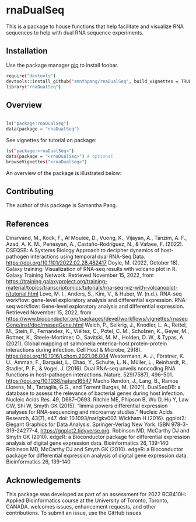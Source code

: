 # rnaDualSeq

This is a package to house functions that help facilitate and visualize RNA sequences to help with dual RNA sequence experiments.

## Installation

Use the package manager [pip](https://pip.pypa.io/en/stable/) to install foobar.

```bash
require("devtools")
devtools::install_github("smnthpang/rnaDualSeq", build_vignettes = TRUE)
library("rnaDualSeq")
```

## Overview

```python

ls("package:rnaDualSeq")
data(package = "rnaDualSeq")
```

See vignettes for tutorial on package:
```bash
ls("package:<rnaDualSeq>")
data(package = "<rnaDualSeq>") # optional
browseVignettes("<rnaDualSeq>")
```
An overview of the package is illustrated below:

## Contributing
The author of this package is Samantha Pang.

## References 

Dinarvand, M., Kock, F., Al Mouiee, D., Vuong, K., Vijayan, A., Tanzim, A. F., Azad, A. K. M., Penesyan, A., Castaño-Rodríguez, N., &amp; Vafaee, F. (2022). DSEQSB: A Systems Biology Approach to decipher dynamics of host-pathogen interactions using temporal dual RNA-Seq Data. https://doi.org/10.1101/2022.02.28.482417 
Doyle, M. (2022, October 18). Galaxy training: Visualization of RNA-seq results with volcano plot in R. Galaxy Training Network. Retrieved November 15, 2022, from https://training.galaxyproject.org/training-material/topics/transcriptomics/tutorials/rna-seq-viz-with-volcanoplot-r/tutorial.html 
Love, M. I., Anders, S., Kim, V., &amp; Huber, W. (n.d.). RNA-seq workflow: gene-level exploratory analysis and differential expression. RNA-seq workflow: Gene-level exploratory analysis and differential expression. Retrieved November 15, 2022, from https://www.bioconductor.org/packages/devel/workflows/vignettes/rnaseqGene/inst/doc/rnaseqGene.html 
Walch, P., Selkrig, J., Knodler, L. A., Rettel, M., Stein, F., Fernandez, K., Viéitez, C., Potel, C. M., Scholzen, K., Geyer, M., Rottner, K., Steele-Mortimer, O., Savitski, M. M., Holden, D. W., &amp; Typas, A. (2021). Global mapping of salmonella enterica-host protein-protein interactions during infection. Cell Host &amp; Microbe, 29(8). https://doi.org/10.1016/j.chom.2021.06.004 
Westermann, A. J., Förstner, K. U., Amman, F., Barquist, L., Chao, Y., Schulte, L. N., Müller, L., Reinhardt, R., Stadler, P. F., &amp; Vogel, J. (2016). Dual RNA-seq unveils noncoding RNA functions in host–pathogen interactions. Nature, 529(7587), 496–501. https://doi.org/10.1038/nature16547 
Macho Rendón, J., Lang, B., Ramos Llorens, M., Tartaglia, G.G., and Torrent Burgas, M. (2021). DualSeqDB: a database to assess the relevance of bacterial genes during host infection. Nucleic Acids Res. 49, D687–D693.
Ritchie ME, Phipson B, Wu D, Hu Y, Law CW, Shi W, Smyth GK (2015). “limma powers differential expression analyses for RNA-sequencing and microarray studies.” Nucleic Acids Research, 43(7), e47. doi: 10.1093/nar/gkv007.
Wickham H (2016). ggplot2: Elegant Graphics for Data Analysis. Springer-Verlag New York. ISBN 978-3-319-24277-4, https://ggplot2.tidyverse.org.
Robinson MD, McCarthy DJ and Smyth GK (2010). edgeR: a
  Bioconductor package for differential expression analysis of
  digital gene expression data. Bioinformatics 26, 139-140
Robinson MD, McCarthy DJ and Smyth GK (2010). edgeR: a
  Bioconductor package for differential expression analysis of
  digital gene expression data. Bioinformatics 26, 139-140


## Acknowledgements 
This package was developed as part of an assessment for 2022
BCB410H: Applied Bioinformatics course at the University of
Toronto, Toronto, CANADA. <PackageName>welcomes issues,
enhancement requests, and other contributions. To submit an issue,
use the GitHub issues
